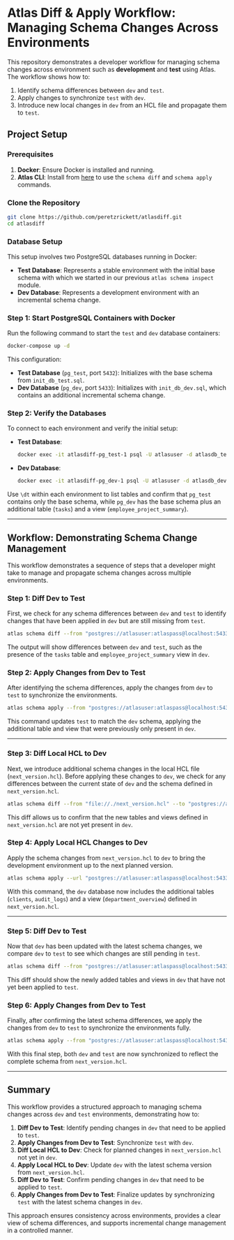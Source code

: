 # Atlas Diff & Apply Workflow: Managing Schema Changes Across Environments

This repository demonstrates a developer workflow for managing schema changes across environment such as **development** and **test** using Atlas. The workflow shows how to:
1. Identify schema differences between `dev` and `test`.
2. Apply changes to synchronize `test` with `dev`.
3. Introduce new local changes in `dev` from an HCL file and propagate them to `test`.

## Project Setup

### Prerequisites

1. **Docker**: Ensure Docker is installed and running.
2. **Atlas CLI**: Install from [here](https://atlasgo.io/cli) to use the `schema diff` and `schema apply` commands.

### Clone the Repository

```bash
git clone https://github.com/peretzrickett/atlasdiff.git
cd atlasdiff
```

### Database Setup

This setup involves two PostgreSQL databases running in Docker:
- **Test Database**: Represents a stable environment with the initial base schema with which we started in our previous `atlas schema inspect` module.
- **Dev Database**: Represents a development environment with an incremental schema change.

### Step 1: Start PostgreSQL Containers with Docker

Run the following command to start the `test` and `dev` database containers:

```bash
docker-compose up -d
```

This configuration:
- **Test Database** (`pg_test`, port `5432`): Initializes with the base schema from `init_db_test.sql`.
- **Dev Database** (`pg_dev`, port `5433`): Initializes with `init_db_dev.sql`, which contains an additional incremental schema change.

### Step 2: Verify the Databases

To connect to each environment and verify the initial setup:

- **Test Database**:

  ```bash
  docker exec -it atlasdiff-pg_test-1 psql -U atlasuser -d atlasdb_test
  ```

- **Dev Database**:

  ```bash
  docker exec -it atlasdiff-pg_dev-1 psql -U atlasuser -d atlasdb_dev
  ```

Use `\dt` within each environment to list tables and confirm that `pg_test` contains only the base schema, while `pg_dev` has the base schema plus an additional table (`tasks`) and a view (`employee_project_summary`).

---

## Workflow: Demonstrating Schema Change Management

This workflow demonstrates a sequence of steps that a developer might take to manage and propagate schema changes across multiple environments.

### Step 1: Diff Dev to Test

First, we check for any schema differences between `dev` and `test` to identify changes that have been applied in `dev` but are still missing from `test`.

```bash
atlas schema diff --from "postgres://atlasuser:atlaspass@localhost:5433/atlasdb_dev?sslmode=disable" --to "postgres://atlasuser:atlaspass@localhost:5432/atlasdb_test?sslmode=disable"
```

The output will show differences between `dev` and `test`, such as the presence of the `tasks` table and `employee_project_summary` view in `dev`.

### Step 2: Apply Changes from Dev to Test

After identifying the schema differences, apply the changes from `dev` to `test` to synchronize the environments.

```bash
atlas schema apply --from "postgres://atlasuser:atlaspass@localhost:5433/atlasdb_dev?sslmode=disable" --to "postgres://atlasuser:atlaspass@localhost:5432/atlasdb_test?sslmode=disable"
```

This command updates `test` to match the `dev` schema, applying the additional table and view that were previously only present in `dev`.

---

### Step 3: Diff Local HCL to Dev

Next, we introduce additional schema changes in the local HCL file (`next_version.hcl`). Before applying these changes to `dev`, we check for any differences between the current state of `dev` and the schema defined in `next_version.hcl`.

```bash
atlas schema diff --from "file://./next_version.hcl" --to "postgres://atlasuser:atlaspass@localhost:5433/atlasdb_dev?sslmode=disable"
```

This diff allows us to confirm that the new tables and views defined in `next_version.hcl` are not yet present in `dev`.

### Step 4: Apply Local HCL Changes to Dev

Apply the schema changes from `next_version.hcl` to `dev` to bring the development environment up to the next planned version.

```bash
atlas schema apply --url "postgres://atlasuser:atlaspass@localhost:5433/atlasdb_dev?sslmode=disable" --to "file://./next_version.hcl"
```

With this command, the `dev` database now includes the additional tables (`clients`, `audit_logs`) and a view (`department_overview`) defined in `next_version.hcl`.

---

### Step 5: Diff Dev to Test

Now that `dev` has been updated with the latest schema changes, we compare `dev` to `test` to see which changes are still pending in `test`.

```bash
atlas schema diff --from "postgres://atlasuser:atlaspass@localhost:5433/atlasdb_dev?sslmode=disable" --to "postgres://atlasuser:atlaspass@localhost:5432/atlasdb_test?sslmode=disable"
```

This diff should show the newly added tables and views in `dev` that have not yet been applied to `test`.

### Step 6: Apply Changes from Dev to Test

Finally, after confirming the latest schema differences, we apply the changes from `dev` to `test` to synchronize the environments fully.

```bash
atlas schema apply --from "postgres://atlasuser:atlaspass@localhost:5433/atlasdb_dev?sslmode=disable" --to "postgres://atlasuser:atlaspass@localhost:5432/atlasdb_test?sslmode=disable"
```

With this final step, both `dev` and `test` are now synchronized to reflect the complete schema from `next_version.hcl`.

---

## Summary

This workflow provides a structured approach to managing schema changes across `dev` and `test` environments, demonstrating how to:
1. **Diff Dev to Test**: Identify pending changes in `dev` that need to be applied to `test`.
2. **Apply Changes from Dev to Test**: Synchronize `test` with `dev`.
3. **Diff Local HCL to Dev**: Check for planned changes in `next_version.hcl` not yet in `dev`.
4. **Apply Local HCL to Dev**: Update `dev` with the latest schema version from `next_version.hcl`.
5. **Diff Dev to Test**: Confirm pending changes in `dev` that need to be applied to `test`.
6. **Apply Changes from Dev to Test**: Finalize updates by synchronizing `test` with the latest schema changes in `dev`.

This approach ensures consistency across environments, provides a clear view of schema differences, and supports incremental change management in a controlled manner.
